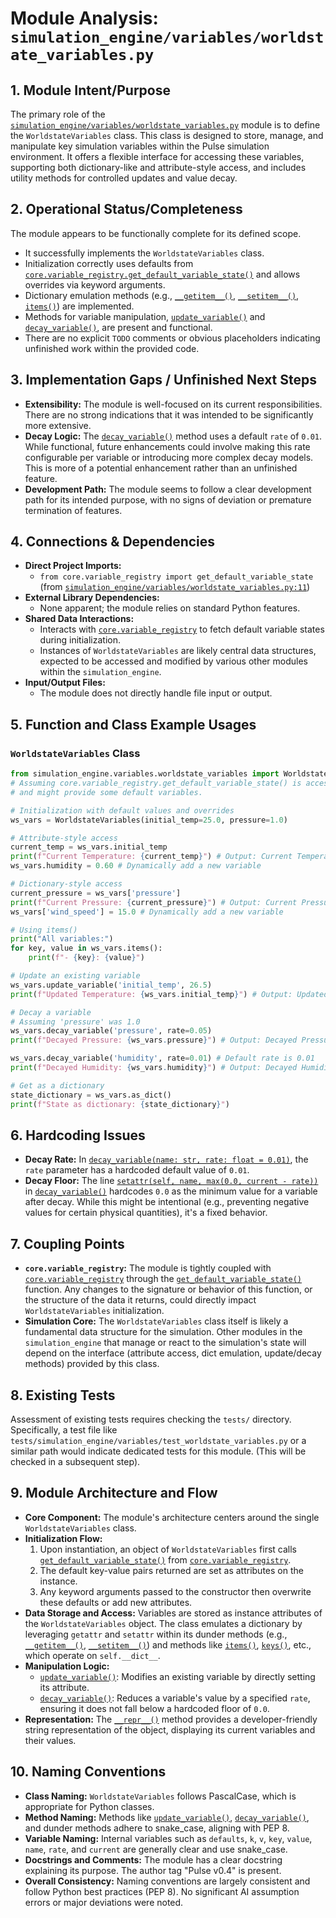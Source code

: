 # Module Analysis: `simulation_engine/variables/worldstate_variables.py`

## 1. Module Intent/Purpose

The primary role of the [`simulation_engine/variables/worldstate_variables.py`](simulation_engine/variables/worldstate_variables.py:1) module is to define the `WorldstateVariables` class. This class is designed to store, manage, and manipulate key simulation variables within the Pulse simulation environment. It offers a flexible interface for accessing these variables, supporting both dictionary-like and attribute-style access, and includes utility methods for controlled updates and value decay.

## 2. Operational Status/Completeness

The module appears to be functionally complete for its defined scope.
- It successfully implements the `WorldstateVariables` class.
- Initialization correctly uses defaults from [`core.variable_registry.get_default_variable_state()`](core/variable_registry.py:1) and allows overrides via keyword arguments.
- Dictionary emulation methods (e.g., [`__getitem__()`](simulation_engine/variables/worldstate_variables.py:24), [`__setitem__()`](simulation_engine/variables/worldstate_variables.py:27), [`items()`](simulation_engine/variables/worldstate_variables.py:33)) are implemented.
- Methods for variable manipulation, [`update_variable()`](simulation_engine/variables/worldstate_variables.py:52) and [`decay_variable()`](simulation_engine/variables/worldstate_variables.py:56), are present and functional.
- There are no explicit `TODO` comments or obvious placeholders indicating unfinished work within the provided code.

## 3. Implementation Gaps / Unfinished Next Steps

- **Extensibility:** The module is well-focused on its current responsibilities. There are no strong indications that it was intended to be significantly more extensive.
- **Decay Logic:** The [`decay_variable()`](simulation_engine/variables/worldstate_variables.py:56) method uses a default `rate` of `0.01`. While functional, future enhancements could involve making this rate configurable per variable or introducing more complex decay models. This is more of a potential enhancement rather than an unfinished feature.
- **Development Path:** The module seems to follow a clear development path for its intended purpose, with no signs of deviation or premature termination of features.

## 4. Connections & Dependencies

- **Direct Project Imports:**
    - `from core.variable_registry import get_default_variable_state` (from [`simulation_engine/variables/worldstate_variables.py:11`](simulation_engine/variables/worldstate_variables.py:11))
- **External Library Dependencies:**
    - None apparent; the module relies on standard Python features.
- **Shared Data Interactions:**
    - Interacts with [`core.variable_registry`](core/variable_registry.py:1) to fetch default variable states during initialization.
    - Instances of `WorldstateVariables` are likely central data structures, expected to be accessed and modified by various other modules within the `simulation_engine`.
- **Input/Output Files:**
    - The module does not directly handle file input or output.

## 5. Function and Class Example Usages

### `WorldstateVariables` Class

```python
from simulation_engine.variables.worldstate_variables import WorldstateVariables
# Assuming core.variable_registry.get_default_variable_state() is accessible
# and might provide some default variables.

# Initialization with default values and overrides
ws_vars = WorldstateVariables(initial_temp=25.0, pressure=1.0)

# Attribute-style access
current_temp = ws_vars.initial_temp
print(f"Current Temperature: {current_temp}") # Output: Current Temperature: 25.0
ws_vars.humidity = 0.60 # Dynamically add a new variable

# Dictionary-style access
current_pressure = ws_vars['pressure']
print(f"Current Pressure: {current_pressure}") # Output: Current Pressure: 1.0
ws_vars['wind_speed'] = 15.0 # Dynamically add a new variable

# Using items()
print("All variables:")
for key, value in ws_vars.items():
    print(f"- {key}: {value}")

# Update an existing variable
ws_vars.update_variable('initial_temp', 26.5)
print(f"Updated Temperature: {ws_vars.initial_temp}") # Output: Updated Temperature: 26.5

# Decay a variable
# Assuming 'pressure' was 1.0
ws_vars.decay_variable('pressure', rate=0.05)
print(f"Decayed Pressure: {ws_vars.pressure}") # Output: Decayed Pressure: 0.95

ws_vars.decay_variable('humidity', rate=0.01) # Default rate is 0.01
print(f"Decayed Humidity: {ws_vars.humidity}") # Output: Decayed Humidity: 0.59

# Get as a dictionary
state_dictionary = ws_vars.as_dict()
print(f"State as dictionary: {state_dictionary}")
```

## 6. Hardcoding Issues

- **Decay Rate:** In [`decay_variable(name: str, rate: float = 0.01)`](simulation_engine/variables/worldstate_variables.py:56), the `rate` parameter has a hardcoded default value of `0.01`.
- **Decay Floor:** The line [`setattr(self, name, max(0.0, current - rate))`](simulation_engine/variables/worldstate_variables.py:59) in [`decay_variable()`](simulation_engine/variables/worldstate_variables.py:56) hardcodes `0.0` as the minimum value for a variable after decay. While this might be intentional (e.g., preventing negative values for certain physical quantities), it's a fixed behavior.

## 7. Coupling Points

- **`core.variable_registry`:** The module is tightly coupled with [`core.variable_registry`](core/variable_registry.py:1) through the [`get_default_variable_state()`](core/variable_registry.py:1) function. Any changes to the signature or behavior of this function, or the structure of the data it returns, could directly impact `WorldstateVariables` initialization.
- **Simulation Core:** The `WorldstateVariables` class itself is likely a fundamental data structure for the simulation. Other modules in the `simulation_engine` that manage or react to the simulation's state will depend on the interface (attribute access, dict emulation, update/decay methods) provided by this class.

## 8. Existing Tests

Assessment of existing tests requires checking the `tests/` directory. Specifically, a test file like `tests/simulation_engine/variables/test_worldstate_variables.py` or a similar path would indicate dedicated tests for this module. (This will be checked in a subsequent step).

## 9. Module Architecture and Flow

- **Core Component:** The module's architecture centers around the single `WorldstateVariables` class.
- **Initialization Flow:**
    1.  Upon instantiation, an object of `WorldstateVariables` first calls [`get_default_variable_state()`](core/variable_registry.py:1) from [`core.variable_registry`](core/variable_registry.py:1).
    2.  The default key-value pairs returned are set as attributes on the instance.
    3.  Any keyword arguments passed to the constructor then overwrite these defaults or add new attributes.
- **Data Storage and Access:** Variables are stored as instance attributes of the `WorldstateVariables` object. The class emulates a dictionary by leveraging `getattr` and `setattr` within its dunder methods (e.g., [`__getitem__()`](simulation_engine/variables/worldstate_variables.py:24), [`__setitem__()`](simulation_engine/variables/worldstate_variables.py:27)) and methods like [`items()`](simulation_engine/variables/worldstate_variables.py:33), [`keys()`](simulation_engine/variables/worldstate_variables.py:36), etc., which operate on `self.__dict__`.
- **Manipulation Logic:**
    - [`update_variable()`](simulation_engine/variables/worldstate_variables.py:52): Modifies an existing variable by directly setting its attribute.
    - [`decay_variable()`](simulation_engine/variables/worldstate_variables.py:56): Reduces a variable's value by a specified `rate`, ensuring it does not fall below a hardcoded floor of `0.0`.
- **Representation:** The [`__repr__()`](simulation_engine/variables/worldstate_variables.py:61) method provides a developer-friendly string representation of the object, displaying its current variables and their values.

## 10. Naming Conventions

- **Class Naming:** `WorldstateVariables` follows PascalCase, which is appropriate for Python classes.
- **Method Naming:** Methods like [`update_variable()`](simulation_engine/variables/worldstate_variables.py:52), [`decay_variable()`](simulation_engine/variables/worldstate_variables.py:56), and dunder methods adhere to snake_case, aligning with PEP 8.
- **Variable Naming:** Internal variables such as `defaults`, `k`, `v`, `key`, `value`, `name`, `rate`, and `current` are generally clear and use snake_case.
- **Docstrings and Comments:** The module has a clear docstring explaining its purpose. The author tag "Pulse v0.4" is present.
- **Overall Consistency:** Naming conventions are largely consistent and follow Python best practices (PEP 8). No significant AI assumption errors or major deviations were noted.